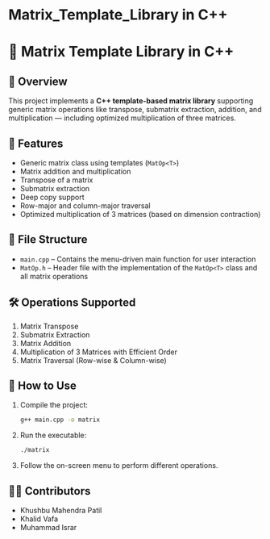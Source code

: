 # Matrix_Template_Library in C++

# 🧮 Matrix Template Library in C++

## 📌 Overview
This project implements a **C++ template-based matrix library** supporting generic matrix operations like transpose, submatrix extraction, addition, and multiplication — including optimized multiplication of three matrices.

## 🚀 Features
- Generic matrix class using templates (`MatOp<T>`)
- Matrix addition and multiplication
- Transpose of a matrix
- Submatrix extraction
- Deep copy support
- Row-major and column-major traversal
- Optimized multiplication of 3 matrices (based on dimension contraction)

## 📁 File Structure
- `main.cpp` – Contains the menu-driven main function for user interaction
- `MatOp.h` – Header file with the implementation of the `MatOp<T>` class and all matrix operations

## 🛠️ Operations Supported
1. Matrix Transpose
2. Submatrix Extraction
3. Matrix Addition
4. Multiplication of 3 Matrices with Efficient Order
5. Matrix Traversal (Row-wise & Column-wise)

## 🔧 How to Use
1. Compile the project:
   ```bash
   g++ main.cpp -o matrix
   ```
2. Run the executable:
   ```bash
   ./matrix
   ```

3. Follow the on-screen menu to perform different operations.

## 👨‍💻 Contributors
- Khushbu Mahendra Patil
- Khalid Vafa
- Muhammad Israr
